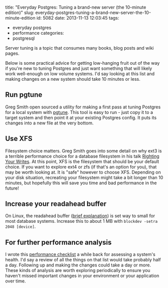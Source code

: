 title: "Everyday Postgres: Tuning a brand-new server (the 10-minute edition)"
slug: everyday-postgres-tuning-a-brand-new-server-the-10-minute-edition
id: 5082
date: 2013-11-13 12:03:45
tags: 
- everyday postgres
- performance
categories: 
- postgresql

Server tuning is a topic that consumes many books, blog posts and wiki pages.

Below is some practical advice for getting low-hanging fruit out of the way if you're new to tuning Postgres and just want something that will likely work well-enough on low volume systems. I'd say looking at this list and making changes on a new system should take 10 minutes or less.

## Run pgtune

Greg Smith open sourced a utility for making a first pass at tuning Postgres for a local system with [pgtune](https://github.com/gregs1104/pgtune). This tool is easy to run - just copy it to a target system and then point it at your existing Postgres config. It puts its changes into a new file at the very bottom.

## Use XFS

Filesystem choice matters. Greg Smith goes into some detail on why ext3 is a terrible performance choice for a database filesystem in his talk [Righting Your Writes](http://www.2ndquadrant.com/media/pdfs/talks/RightingWrites.pdf). At this point, XFS is the filesystem that should be your default choice. If you want to explore ext4 or zfs (if that's an option for you), that may be worth looking at. It is "safe" however to choose XFS. Depending on your disk situation, recreating your filesystem might take a bit longer than 10 minutes, but hopefully this will save you time and bad performance in the future!

## Increase your readahead buffer

On Linux, the readahead buffer ([brief explanation](http://makarevitch.org/rant/bufchint.html)) is set way to small for most database systems. Increase this to about 1 MB with `blockdev -setra 2048 [device]`.

## For further performance analysis

I wrote this [performance checklist](http://www.chesnok.com/daily/2011/09/22/my-postgres-performance-checklist/) a while back for assessing a system's health. I'd say a review of all the things on that list would take probably half a day. Following up and making the changes could take a day or more. These kinds of analysis are worth exploring periodically to ensure you haven't missed important changes in your environment or your application over time.
